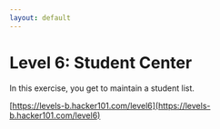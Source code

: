 ```yaml
---
layout: default
---
```


Level 6: Student Center
=======================

In this exercise, you get to maintain a student list.

[https://levels-b.hacker101.com/level6](https://levels-b.hacker101.com/level6)
